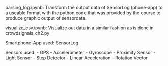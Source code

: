 parsing_log.ipynb:
	Transform the output data of SensorLog (phone-app) to a useable format with the python code that was provided by the course to produce graphic output of sensordata.

visualize_csv.ipynb:
	Visualize out data in a similar fashion as is done in crowdsignals_ch2.py


Smartphone-App used: SensorLog

Sensors used:
	- GPS
	- Accelerometer
	- Gyroscope
	- Proximity Sensor
	- Light Sensor
	- Step Detector
	- Linear Acceleration
	- Rotation Vector